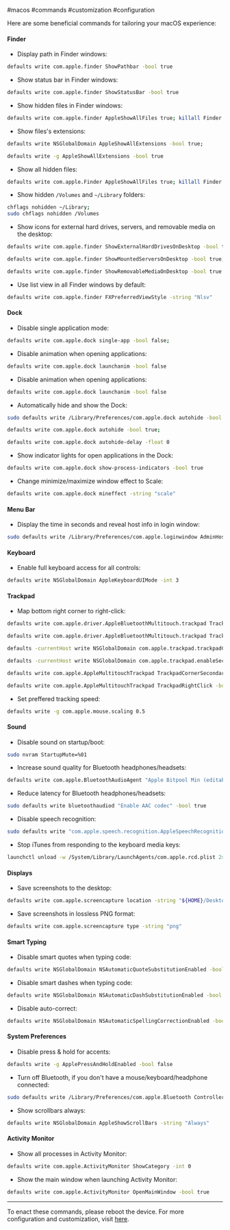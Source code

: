 #macos #commands #customization #configuration

Here are some beneficial commands for tailoring your macOS experience:
#### Finder

- Display path in Finder windows:
``` bash
defaults write com.apple.finder ShowPathbar -bool true
```

- Show status bar in Finder windows:
``` bash
defaults write com.apple.finder ShowStatusBar -bool true
```

- Show hidden files in Finder windows:
``` bash
defaults write com.apple.finder AppleShowAllFiles true; killall Finder
```

- Show files's extensions:
``` bash
defaults write NSGlobalDomain AppleShowAllExtensions -bool true;

defaults write -g AppleShowAllExtensions -bool true
```

- Show all hidden files:
``` bash
defaults write com.apple.Finder AppleShowAllFiles true; killall Finder
```

- Show hidden `/Volumes` and `~/Library` folders:
``` bash
chflags nohidden ~/Library;
sudo chflags nohidden /Volumes
```

- Show icons for external hard drives, servers, and removable media on the desktop:
``` bash
defaults write com.apple.finder ShowExternalHardDrivesOnDesktop -bool true;

defaults write com.apple.finder ShowMountedServersOnDesktop -bool true;

defaults write com.apple.finder ShowRemovableMediaOnDesktop -bool true
```

- Use list view in all Finder windows by default:
``` bash
defaults write com.apple.finder FXPreferredViewStyle -string "Nlsv"
```

#### Dock

- Disable single application mode:
``` bash
defaults write com.apple.dock single-app -bool false; 
```

- Disable animation when opening applications:
``` bash
defaults write com.apple.dock launchanim -bool false
```

- Disable animation when opening applications:
``` bash
defaults write com.apple.dock launchanim -bool false
```

- Automatically hide and show the Dock:
``` bash
sudo defaults write /Library/Preferences/com.apple.dock autohide -bool true;

defaults write com.apple.dock autohide -bool true;

defaults write com.apple.dock autohide-delay -float 0
```

- Show indicator lights for open applications in the Dock:
``` bash
defaults write com.apple.dock show-process-indicators -bool true
```

- Change minimize/maximize window effect to Scale:
``` bash
defaults write com.apple.dock mineffect -string "scale"
```

#### Menu Bar

- Display the time in seconds and reveal host info in login window:
``` bash
sudo defaults write /Library/Preferences/com.apple.loginwindow AdminHostInfo HostName
```

#### Keyboard

- Enable full keyboard access for all controls:
``` bash
defaults write NSGlobalDomain AppleKeyboardUIMode -int 3
```

#### Trackpad

- Map bottom right corner to right-click:
``` bash
defaults write com.apple.driver.AppleBluetoothMultitouch.trackpad TrackpadCornerSecondaryClick -int 2;

defaults write com.apple.driver.AppleBluetoothMultitouch.trackpad TrackpadRightClick -bool true;

defaults -currentHost write NSGlobalDomain com.apple.trackpad.trackpadCornerClickBehavior -int 1;

defaults -currentHost write NSGlobalDomain com.apple.trackpad.enableSecondaryClick -bool true;

defaults write com.apple.AppleMultitouchTrackpad TrackpadCornerSecondaryClick -int 2;

defaults write com.apple.AppleMultitouchTrackpad TrackpadRightClick -bool true;
```

- Set preffered tracking speed:
``` bash
defaults write -g com.apple.mouse.scaling 0.5
```
#### Sound

- Disable sound on startup/boot:
``` bash
sudo nvram StartupMute=%01
```

- Increase sound quality for Bluetooth headphones/headsets:
``` bash
defaults write com.apple.BluetoothAudioAgent "Apple Bitpool Min (editable)" -int 40
```

- Reduce latency for Bluetooth headphones/headsets:
``` bash
sudo defaults write bluetoothaudiod "Enable AAC codec" -bool true
```

- Disable speech recognition:
``` bash
sudo defaults write "com.apple.speech.recognition.AppleSpeechRecognition.prefs" StartSpeakableItems -bool false
```

- Stop iTunes from responding to the keyboard media keys:
``` bash
launchctl unload -w /System/Library/LaunchAgents/com.apple.rcd.plist 2> /dev/null
```

#### Displays

- Save screenshots to the desktop:
``` bash
defaults write com.apple.screencapture location -string "${HOME}/Desktop"
```

- Save screenshots in lossless PNG format:
``` bash
defaults write com.apple.screencapture type -string "png"
```

#### Smart Typing

- Disable smart quotes when typing code:
``` bash
defaults write NSGlobalDomain NSAutomaticQuoteSubstitutionEnabled -bool false
```

- Disable smart dashes when typing code:
``` bash
defaults write NSGlobalDomain NSAutomaticDashSubstitutionEnabled -bool false
```

- Disable auto-correct:
``` bash
defaults write NSGlobalDomain NSAutomaticSpellingCorrectionEnabled -bool false
```

#### System Preferences

- Disable press & hold for accents:
``` bash
defaults write -g ApplePressAndHoldEnabled -bool false
```

- Turn off Bluetooth, if you don't have a mouse/keyboard/headphone connected:
``` bash
sudo defaults write /Library/Preferences/com.apple.Bluetooth ControllerPowerState -int 0
```

- Show scrollbars always:
``` bash
defaults write NSGlobalDomain AppleShowScrollBars -string "Always"
```

#### Activity Monitor

- Show all processes in Activity Monitor:
``` bash
defaults write com.apple.ActivityMonitor ShowCategory -int 0
```

- Show the main window when launching Activity Monitor:
``` bash
defaults write com.apple.ActivityMonitor OpenMainWindow -bool true
```

---

To enact these commands, please reboot the device.
For more configuration and customization, visit [here](https://wilsonmar.github.io/dotfiles/).